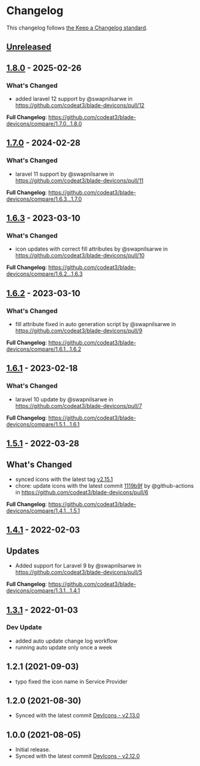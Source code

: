 # Changelog

This changelog follows [the Keep a Changelog standard](https://keepachangelog.com).

## [Unreleased](https://github.com/codeat3/blade-devicon/compare/1.8.0...HEAD)

## [1.8.0](https://github.com/codeat3/blade-devicon/compare/1.7.0...1.8.0) - 2025-02-26

### What's Changed

* added laravel 12 support by @swapnilsarwe in https://github.com/codeat3/blade-devicons/pull/12

**Full Changelog**: https://github.com/codeat3/blade-devicons/compare/1.7.0...1.8.0

## [1.7.0](https://github.com/codeat3/blade-devicon/compare/1.6.3...1.7.0) - 2024-02-28

### What's Changed

* laravel 11 support by @swapnilsarwe in https://github.com/codeat3/blade-devicons/pull/11

**Full Changelog**: https://github.com/codeat3/blade-devicons/compare/1.6.3...1.7.0

## [1.6.3](https://github.com/codeat3/blade-devicon/compare/1.6.2...1.6.3) - 2023-03-10

### What's Changed

- icon updates with correct fill attributes by @swapnilsarwe in https://github.com/codeat3/blade-devicons/pull/10

**Full Changelog**: https://github.com/codeat3/blade-devicons/compare/1.6.2...1.6.3

## [1.6.2](https://github.com/codeat3/blade-devicon/compare/1.6.1...1.6.2) - 2023-03-10

### What's Changed

- fill attribute fixed in auto generation script by @swapnilsarwe in https://github.com/codeat3/blade-devicons/pull/9

**Full Changelog**: https://github.com/codeat3/blade-devicons/compare/1.6.1...1.6.2

## [1.6.1](https://github.com/codeat3/blade-devicon/compare/1.5.1...1.6.1) - 2023-02-18

### What's Changed

- laravel 10 update by @swapnilsarwe in https://github.com/codeat3/blade-devicons/pull/7

**Full Changelog**: https://github.com/codeat3/blade-devicons/compare/1.5.1...1.6.1

## [1.5.1](https://github.com/codeat3/blade-devicon/compare/1.4.1...1.5.1) - 2022-03-28

## What's Changed

- synced icons with the latest tag [v2.15.1](https://github.com/devicons/devicon/releases/tag/v2.15.1)
- chore: update icons with the latest commit [1119b9f](https://github.com/devicons/devicon/commit/1119b9f84c0290e0f0b38982099a2bd027a48bf1) by @github-actions in https://github.com/codeat3/blade-devicons/pull/6

**Full Changelog**: https://github.com/codeat3/blade-devicons/compare/1.4.1...1.5.1

## [1.4.1](https://github.com/codeat3/blade-devicon/compare/1.3.1...1.4.1) - 2022-02-03

## Updates

- Added support for Laravel 9 by @swapnilsarwe in https://github.com/codeat3/blade-devicons/pull/5

**Full Changelog**: https://github.com/codeat3/blade-devicons/compare/1.3.1...1.4.1

## [1.3.1](https://github.com/codeat3/blade-devicon/compare/1.2.1...1.3.1) - 2022-01-03

### Dev Update

- added auto update change log workflow
- running auto update only once a week

## 1.2.1 (2021-09-03)

- typo fixed the icon name in Service Provider

## 1.2.0 (2021-08-30)

- Synced with the latest commit [DevIcons - v2.13.0](https://github.com/devicons/devicon/releases/tag/v2.13.0)

## 1.0.0 (2021-08-05)

- Initial release.
- Synced with the latest commit [DevIcons - v2.12.0](https://github.com/devicons/devicon/releases/tag/v2.12.0)
